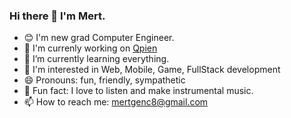 ### Hi there 👋 I'm Mert.

- 😊 I'm new grad Computer Engineer.
- 🔭 I'm currenly working on [Qpien](http://qpien.com)
- 🌱 I’m currently learning everything.
- 💬 I'm interested in Web, Mobile, Game, FullStack development
- 😄 Pronouns: fun, friendly, sympathetic
- 🤗 Fun fact: I love to listen and make instrumental music.
- 📫 How to reach me: mertgenc8@gmail.com


